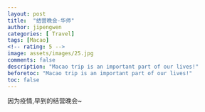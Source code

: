 ```yaml
---
layout: post
title:  "结营晚会-华师"
author: jipengwen
categories: [ Travel]
tags: [Macao]
<!-- rating: 5 -->
image: assets/images/25.jpg
comments: false
description: "Macao trip is an important part of our lives!"
beforetoc: "Macao trip is an important part of our lives!"
toc: false
---
```


因为疫情,早到的结营晚会~
